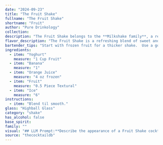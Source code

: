 ```yaml
---
date: "2024-09-23"
title: "The Fruit Shake"
fullname: "The Fruit Shake"
shortname: "Fruit"
author: "Pure Drinkology"
collection:
description: "The Fruit Shake belongs to the **Milkshake family**, a refreshing beverage category with roots in the late 19th century. Originating in America, milkshakes were initially made with ice cream, milk, and flavorings, evolving to incorporate fruits and yogurt for a healthier twist. "
flavor_description: "The Fruit Shake is a refreshing blend of sweet and tangy flavors. The creamy yogurt balances the sweetness of the banana and orange juice, while the fruit adds a burst of natural flavor. The ice chills the drink, making it perfect for a hot day. The overall taste profile is fruity, refreshing, and subtly tangy. "
bartender_tips: "Start with frozen fruit for a thicker shake.  Use a good quality yogurt, preferably Greek, for tang. Blend everything on high speed until smooth, adding more ice if needed.  Don't over-blend, or it'll become watery. Taste and adjust sweetness with a touch of honey or sugar.  Serve immediately in a chilled glass with a garnish of your choice. "
ingredients:
  - item: "Yoghurt"
    measure: "1 Cup Fruit"
  - item: "Banana"
    measure: "1"
  - item: "Orange Juice"
    measure: "4 oz frozen"
  - item: "Fruit"
    measure: "0.5 Piece Textural"
  - item: "Ice"
    measure: "6"
instructions:
  - item: "Blend til smooth."
glass: "Highball Glass"
category: "shake"
has_alcohol: false
base_spirit:
family: ""
visual: "## LLM Prompt:**Describe the appearance of a Fruit Shake cocktail made with yoghurt, banana, orange juice, fruit (specify the type), and ice.****Focus on the following aspects:*** **Color:** What is the overall color of the shake? Is it vibrant or muted? Are there any swirls or layers of different colors?* **Texture:**  Is it thick and creamy, or thin and watery? Does it have a frothy top?* **Garnish:** What kind of garnish is used? Is it a simple piece of fruit, or something more elaborate? How does the garnish enhance the visual appeal?* **Glassware:** What kind of glass is the shake served in? Does it have a specific shape or design? How does the glassware complement the cocktail's overall appearance?**Please use descriptive language and vivid imagery to create a compelling visual representation of the Fruit Shake.** "
source: "thecocktaildb"
---
```


